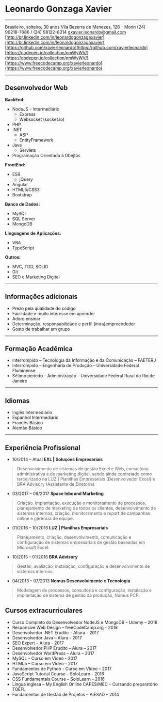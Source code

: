 # Leonardo Gonzaga Xavier
---
Brasileiro, solteiro, 30 anos
Vila Bezerra de Menezes, 128 - Morin
(24) 99218-7686 / (24) 98122-8314
gxavier.leonardo@gmail.com
[http://br.linkedin.com/in/leonardogonzagaxavier](http://br.linkedin.com/in/leonardogonzagaxavier)
[https://github.com/xavierleonardo](https://github.com/xavierleonardo)
[https://codepen.io/collection/nmWyWV/](https://codepen.io/collection/nmWyWV/)
[https://www.freecodecamp.org/xavierleonardo](https://www.freecodecamp.org/xavierleonardo)

---
## Desenvolvedor Web 

**BackEnd:**
* NodeJS – Intermediário
    - Express
    - Websocket (socket.io)
* PHP
* .NET
    - ASP
    - EntityFramework
* Java
    - Servlets
* Programação Orientada à Obejtos 
 
**FrontEnd:**
* ES6
    - jQuery
* Angular
* HTML5/CSS3
* Bootstrap 
 
**Banco de Dados:**
* MySQL
* SQL Server
* MongoDB 

**Linguagens de Aplicações:**
* VBA
* TypeScript
 
**Outros:**
* MVC, TDD, SOLID
* Git
* SEO e Marketing Digital 

---
## Informações adicionais
* Prezo pela qualidade do código
* Facilidade e muito interesse em aprender
* Adoro ensinar
* Determinação, responsabilidade e perfil (intra)empreendedor
* Gosto de trabalhar em grupo 

---
## Formação Acadêmica
* Interrompido – Tecnologia da Informação e da Comunicação – FAETERJ
* Interrompido – Engenharia de Produção – Universidade Federal Fluminense
* Sétimo período – Administração – Universidade Federal Rural do Rio de Janeiro 

--- 
## Idiomas
* Inglês Intermediário
* Espanhol Intermediário
* Francês Básico
* Alemão Básico 

--- 
## Experiência Profissional 
 
* 10/2014 – Atual **EXL | Soluções Empresariais**
> Desenvolvimento de sistemas de gestão Excel e Web, consultoria administrativa e de marketing digital, sendo ainda contratado como terceirizado na LUZ | Planilhas Empresariais (Desenvolvedor Excel) e BRA Advisory (Assistente de Diretoria). 
 
 
* 03/2017 – 06/2017 **Space Inbound Marketing**
> Criação, implantação, execução e monitoramento de processos, planejamento de marketing de todos os clientes, desenvolvimento de sistemas internos, criação, monitoramento e report de campanhas online e gerência de equipe. 
 
 
* 01/2016 – 10/2016 **LUZ | Planilhas Empresariais**
> Planejamento, criação, desenvolvimento, comunicação e configuração de sistemas empresariais de gestão baseadas em Microsoft Excel.

* 10/2015 – 01/2016 **BRA Advisory**
> Gestão, avaliação, instalação, configuração e desenvolvimento de sistemas internos.
 
* 04/2013 – 07/2013 **Nomus Desenvolvimento e Tecnologia**
> Modelagem de processos, consultoria e configuração, instalação e implantação de sistema de gestão da produção, Nomus PCP. 
 
 
## Cursos extracurriculares
* Curso Completo do Desenvolvedor NodeJS e MongoDB – Udemy – 2018
* Responsive Web Design – freeCodeCamp.org - 2018
* Desenvolvedor .NET Erudito – Altura - 2017
* Desenvolvedor Java – Alura - 2017
* SEO Expert – Alura - 2017
* Desenvolvedor PHP Erudito – Alura – 2017
* Desenvolvedor WordPress – Alura – 2017
* MySQL – Curso em Vídeo - 2017
* HTML5 – Curso em Vídeo – 2017
* Fundamentos de Python -  Curso em Vídeo – 2017
* JavaScript Tutorial Course – SoloLearn - 2016
* CSS Fundamentals Course – SoloLearn - 2016
* Língua inglesa – My English Online CAPES/MEC – Cursando preparatório TOEFL
* Fundamentos de Gestão de Projetos – AiESAD – 2014